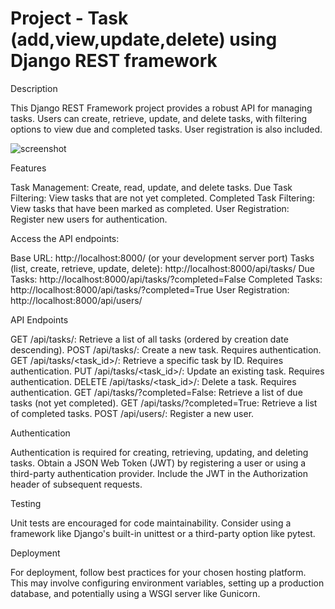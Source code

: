 # Project - Task (add,view,update,delete) using Django REST framework 

Description

This Django REST Framework project provides a robust API for managing tasks. Users can create, retrieve, update, and delete tasks, with filtering 
options to view due and completed tasks. User registration is also included.

![screenshot](screenshot/screenshot/rest.png)


Features

Task Management: Create, read, update, and delete tasks.
Due Task Filtering: View tasks that are not yet completed.
Completed Task Filtering: View tasks that have been marked as completed.
User Registration: Register new users for authentication.

Access the API endpoints:

Base URL: http://localhost:8000/ (or your development server port)
Tasks (list, create, retrieve, update, delete): http://localhost:8000/api/tasks/
Due Tasks: http://localhost:8000/api/tasks/?completed=False
Completed Tasks: http://localhost:8000/api/tasks/?completed=True
User Registration: http://localhost:8000/api/users/


API Endpoints

GET /api/tasks/: Retrieve a list of all tasks (ordered by creation date descending).
POST /api/tasks/: Create a new task. Requires authentication.
GET /api/tasks/<task_id>/: Retrieve a specific task by ID. Requires authentication.
PUT /api/tasks/<task_id>/: Update an existing task. Requires authentication.
DELETE /api/tasks/<task_id>/: Delete a task. Requires authentication.
GET /api/tasks/?completed=False: Retrieve a list of due tasks (not yet completed).
GET /api/tasks/?completed=True: Retrieve a list of completed tasks.
POST /api/users/: Register a new user.


Authentication

Authentication is required for creating, retrieving, updating, and deleting tasks. Obtain a JSON Web Token (JWT) by registering a user or using 
a third-party authentication provider. Include the JWT in the Authorization header of subsequent requests.

Testing

Unit tests are encouraged for code maintainability. Consider using a framework like Django's built-in unittest or a third-party option like pytest.

Deployment

For deployment, follow best practices for your chosen hosting platform. This may involve configuring environment variables, setting up a
production database, and potentially using a WSGI server like Gunicorn.
